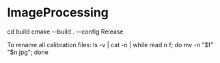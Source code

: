 # ImageProcessing

cd build
cmake --build . --config Release

To rename all calibration files:
ls -v | cat -n | while read n f; do mv -n "$f" "$n.jpg"; done 
